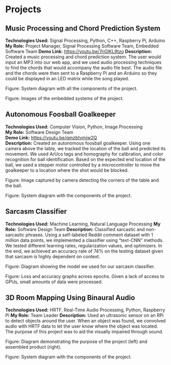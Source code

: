 # Projects

## Music Processing and Chord Prediction System
**Technologies Used:** Signal Processing, Python, C++, Raspberry Pi, Arduino
**My Role:** Project Manager, Signal Processing Software Team, Embedded Software Team
**Demo Link:** https://youtu.be/7riGIKL9tzo 
**Description:** Created a music processing and chord prediction system. The user would input an MP3 into our web app, and we used audio processing techniques to find the chords that would accompany the audio file best. The audio file and the chords were then sent to a Raspberry Pi and an Arduino so they could be displayed in an LED matrix while the song played.


Figure: System diagram with all the components of the project.


Figure: Images of the embedded systems of the project.

## Autonomous Foosball Goalkeeper
**Technologies Used:** Computer Vision, Python, Image Processing<br>
**My Role:** Software Design Team<br>
**Demo Link:** https://youtu.be/qmzbtvmiw2Q <br>
**Description:** Created an autonomous foosball goalkeeper. Using one camera above the table, we tracked the location of the ball and predicted its movement. We used ArUco tags and homography for calibration, and color recognition for ball identification. Based on the expected end location of the ball, we used a stepper motor controlled by a microcontroller to move the goalkeeper to a location where the shot would be blocked.


Figure: Image captured by camera detecting the corners of the table and the ball.


Figure: System diagram with the components of the project.

## Sarcasm Classifier
**Technologies Used:** Machine Learning, Natural Language Processing
**My Role:** Software Design Team
**Description:** Classified sarcastic and non-sarcastic phrases. Using a self-labeled Reddit comment dataset with 1 million data points, we implemented a classifier using “text-CNN” methods. We tested different learning rates, regularization values, and optimizers. In the end, we achieved an accuracy rate of 74% on the testing dataset given that sarcasm is highly dependent on context.

Figure: Diagram showing the model we used for our sarcasm classifier.


Figure: Loss and accuracy graphs across epochs. Given a lack of access to GPUs, small amounts of data were processed.


## 3D Room Mapping Using Binaural Audio
**Technologies Used:** HRTF, Real-Time Audio Processing, Python, Raspberry Pi
**My Role:** Team Leader
**Description:** Used an ultrasonic sensor on an RPi to detect objects around the user. When an object was found, we convolved audio with HRTF data to let the user know where the object was located. The purpose of this project was to aid the visually impaired through sound.

Figure: Diagram demonstrating the purpose of the project (left) and assembled product (right).


Figure: System diagram with the components of the project.

